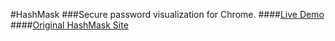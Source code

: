 #HashMask
###Secure password visualization for Chrome.
####[Live Demo](http://wyantb.github.com/HashMask/options.html)
####[Original HashMask Site](http://lab.arc90.com/2009/07/09/hashmask-another-more-secure-experiment-in-password-masking/)
